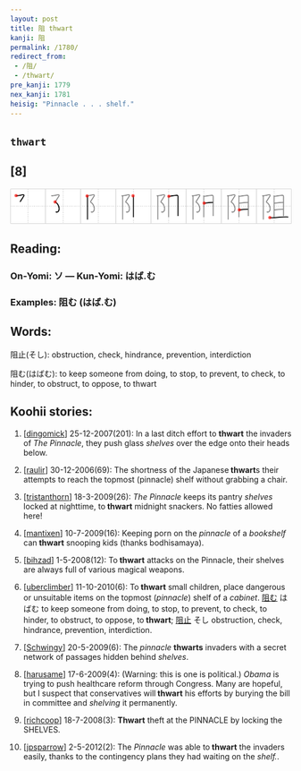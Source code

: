 ```yaml
---
layout: post
title: 阻 thwart
kanji: 阻
permalink: /1780/
redirect_from:
 - /阻/
 - /thwart/
pre_kanji: 1779
nex_kanji: 1781
heisig: "Pinnacle . . . shelf."
---
```


## `thwart`

## [8]

<div class="stroke"><img src="../images/E998BB.png" /></div>

## Reading:

### On-Yomi: ソ &mdash; Kun-Yomi: はば.む

### Examples: 阻む (はば.む)

## Words:

阻止(そし): obstruction, check, hindrance, prevention, interdiction

阻む(はばむ): to keep someone from doing, to stop, to prevent, to check, to hinder, to obstruct, to oppose, to thwart

## Koohii stories:

1) [<a href="http://kanji.koohii.com/profile/dingomick">dingomick</a>] 25-12-2007(201): In a last ditch effort to <strong>thwart</strong> the invaders of <em>The Pinnacle</em>, they push glass <em>shelves</em> over the edge onto their heads below. 

2) [<a href="http://kanji.koohii.com/profile/raulir">raulir</a>] 30-12-2006(69): The shortness of the Japanese<strong> thwart</strong>s their attempts to reach the topmost (pinnacle) shelf without grabbing a chair. 

3) [<a href="http://kanji.koohii.com/profile/tristanthorn">tristanthorn</a>] 18-3-2009(26): <em>The Pinnacle</em> keeps its pantry <em>shelves</em> locked at nighttime, to<strong> thwart</strong> midnight snackers. No fatties allowed here! 

4) [<a href="http://kanji.koohii.com/profile/mantixen">mantixen</a>] 10-7-2009(16): Keeping porn on the <em>pinnacle</em> of a <em>bookshelf</em> can<strong> thwart</strong> snooping kids (thanks bodhisamaya). 

5) [<a href="http://kanji.koohii.com/profile/bihzad">bihzad</a>] 1-5-2008(12): To<strong> thwart</strong> attacks on the Pinnacle, their shelves are always full of various magical weapons. 

6) [<a href="http://kanji.koohii.com/profile/uberclimber">uberclimber</a>] 11-10-2010(6): To<strong> thwart</strong> small children, place dangerous or unsuitable items on the topmost (<em>pinnacle</em>) shelf of a <em>cabinet</em>.   <a href="http://jisho.org/kanji/details/阻む">阻む</a>   はばむ to keep someone from doing, to stop, to prevent, to check, to hinder, to obstruct, to oppose, to<strong> thwart</strong>;   <a href="http://jisho.org/kanji/details/阻止">阻止</a>   そし obstruction, check, hindrance, prevention, interdiction. 

7) [<a href="http://kanji.koohii.com/profile/Schwingy">Schwingy</a>] 20-5-2009(6): The <em>pinnacle</em> <strong>thwarts</strong> invaders with a secret network of passages hidden behind <em>shelves</em>. 

8) [<a href="http://kanji.koohii.com/profile/harusame">harusame</a>] 17-6-2009(4): (Warning: this is one is political.) <em>Obama</em> is trying to push healthcare reform through Congress. Many are hopeful, but I suspect that conservatives will<strong> thwart</strong> his efforts by burying the bill in committee and <em>shelving</em> it permanently. 

9) [<a href="http://kanji.koohii.com/profile/richcoop">richcoop</a>] 18-7-2008(3): <strong>Thwart</strong> theft at the PINNACLE by locking the SHELVES. 

10) [<a href="http://kanji.koohii.com/profile/jpsparrow">jpsparrow</a>] 2-5-2012(2): The <em>Pinnacle</em> was able to<strong> thwart</strong> the invaders easily, thanks to the contingency plans they had waiting on the <em>shelf.</em>. 

